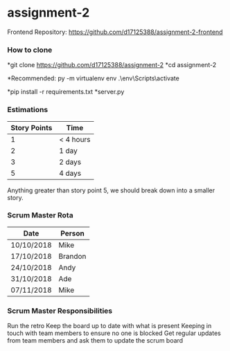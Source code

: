 # assignment-2
Frontend Repository: https://github.com/d17125388/assignment-2-frontend

### How to clone
*git clone https://github.com/d17125388/assignment-2
*cd assignment-2


*Recommended:
py -m virtualenv env
.\env\Scripts\activate

*pip install -r requirements.txt
*server.py

### Estimations

| Story Points  | Time |
| ------------- | ------------- |
| 1  | < 4 hours |
| 2  | 1 day  |
| 3  | 2 days |
| 5  | 4 days |

Anything greater than story point 5, we should break down into a smaller story.

### Scrum Master Rota

| Date  | Person |
| ------------- | ------------- |
| 10/10/2018  | Mike |
| 17/10/2018  | Brandon |
| 24/10/2018  | Andy |
| 31/10/2018  | Ade |
| 07/11/2018  | Mike |

### Scrum Master Responsibilities
Run the retro
Keep the board up to date with what is present
Keeping in touch with team members to ensure no one is blocked
Get regular updates from team members and ask them to update the scrum board

